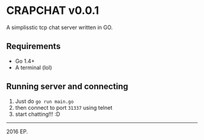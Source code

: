 # CRAPCHAT v0.0.1

A simplisstic tcp chat server written in GO.


## Requirements
- Go 1.4+
- A terminal (lol)

## Running server and connecting

1. Just do `go run main.go`
2. then connect to port `31337` using telnet
3. start chatting!!! :D

-----
2016 EP.
